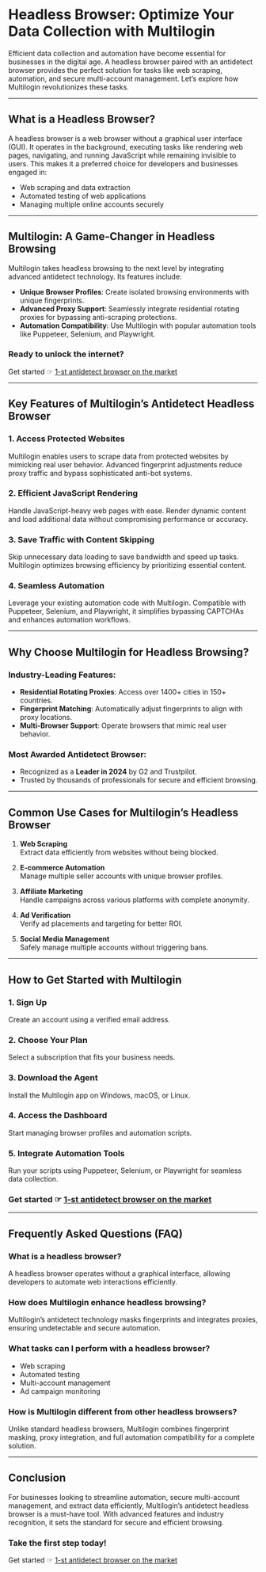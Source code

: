 # Headless Browser: Optimize Your Data Collection with Multilogin

Efficient data collection and automation have become essential for businesses in the digital age. A headless browser paired with an antidetect browser provides the perfect solution for tasks like web scraping, automation, and secure multi-account management. Let’s explore how Multilogin revolutionizes these tasks.

---

## What is a Headless Browser?

A headless browser is a web browser without a graphical user interface (GUI). It operates in the background, executing tasks like rendering web pages, navigating, and running JavaScript while remaining invisible to users. This makes it a preferred choice for developers and businesses engaged in:

- Web scraping and data extraction
- Automated testing of web applications
- Managing multiple online accounts securely

---

## Multilogin: A Game-Changer in Headless Browsing

Multilogin takes headless browsing to the next level by integrating advanced antidetect technology. Its features include:

- **Unique Browser Profiles**: Create isolated browsing environments with unique fingerprints.
- **Advanced Proxy Support**: Seamlessly integrate residential rotating proxies for bypassing anti-scraping protections.
- **Automation Compatibility**: Use Multilogin with popular automation tools like Puppeteer, Selenium, and Playwright.

### Ready to unlock the internet?  
Get started ☞ [1-st antidetect browser on the market](https://bit.ly/multIlogin)

---

## Key Features of Multilogin’s Antidetect Headless Browser

### 1. **Access Protected Websites**
Multilogin enables users to scrape data from protected websites by mimicking real user behavior. Advanced fingerprint adjustments reduce proxy traffic and bypass sophisticated anti-bot systems.

### 2. **Efficient JavaScript Rendering**
Handle JavaScript-heavy web pages with ease. Render dynamic content and load additional data without compromising performance or accuracy.

### 3. **Save Traffic with Content Skipping**
Skip unnecessary data loading to save bandwidth and speed up tasks. Multilogin optimizes browsing efficiency by prioritizing essential content.

### 4. **Seamless Automation**
Leverage your existing automation code with Multilogin. Compatible with Puppeteer, Selenium, and Playwright, it simplifies bypassing CAPTCHAs and enhances automation workflows.

---

## Why Choose Multilogin for Headless Browsing?

### Industry-Leading Features:
- **Residential Rotating Proxies**: Access over 1400+ cities in 150+ countries.
- **Fingerprint Matching**: Automatically adjust fingerprints to align with proxy locations.
- **Multi-Browser Support**: Operate browsers that mimic real user behavior.

### Most Awarded Antidetect Browser:
- Recognized as a **Leader in 2024** by G2 and Trustpilot.
- Trusted by thousands of professionals for secure and efficient browsing.

---

## Common Use Cases for Multilogin’s Headless Browser

1. **Web Scraping**  
   Extract data efficiently from websites without being blocked.

2. **E-commerce Automation**  
   Manage multiple seller accounts with unique browser profiles.

3. **Affiliate Marketing**  
   Handle campaigns across various platforms with complete anonymity.

4. **Ad Verification**  
   Verify ad placements and targeting for better ROI.

5. **Social Media Management**  
   Safely manage multiple accounts without triggering bans.

---

## How to Get Started with Multilogin

### 1. Sign Up  
Create an account using a verified email address.

### 2. Choose Your Plan  
Select a subscription that fits your business needs.

### 3. Download the Agent  
Install the Multilogin app on Windows, macOS, or Linux.

### 4. Access the Dashboard  
Start managing browser profiles and automation scripts.

### 5. Integrate Automation Tools  
Run your scripts using Puppeteer, Selenium, or Playwright for seamless data collection.

### Get started ☞ [1-st antidetect browser on the market](https://bit.ly/multIlogin)

---

## Frequently Asked Questions (FAQ)

### What is a headless browser?  
A headless browser operates without a graphical interface, allowing developers to automate web interactions efficiently.

### How does Multilogin enhance headless browsing?  
Multilogin’s antidetect technology masks fingerprints and integrates proxies, ensuring undetectable and secure automation.

### What tasks can I perform with a headless browser?  
- Web scraping
- Automated testing
- Multi-account management
- Ad campaign monitoring

### How is Multilogin different from other headless browsers?  
Unlike standard headless browsers, Multilogin combines fingerprint masking, proxy integration, and full automation compatibility for a complete solution.

---

## Conclusion

For businesses looking to streamline automation, secure multi-account management, and extract data efficiently, Multilogin’s antidetect headless browser is a must-have tool. With advanced features and industry recognition, it sets the standard for secure and efficient browsing.

### Take the first step today!  
Get started ☞ [1-st antidetect browser on the market](https://bit.ly/multIlogin)
